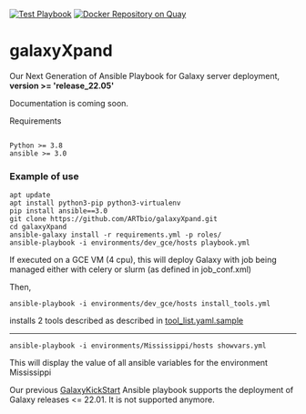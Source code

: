 [![Test Playbook](https://github.com/ARTbio/galaxyXpand/actions/workflows/test_playbook.yaml/badge.svg)](https://github.com/ARTbio/galaxyXpand/actions/workflows/test_playbook.yaml)
[![Docker Repository on Quay](https://quay.io/repository/artbioplatform/galaxyxpand/status "Docker Repository on Quay")](https://quay.io/repository/artbioplatform/galaxyxpand)

# galaxyXpand

Our Next Generation of Ansible Playbook for Galaxy server deployment, **version >= 'release_22.05'**

Documentation is coming soon.

Requirements
```

Python >= 3.8 
ansible >= 3.0
```

### Example of use

```
apt update
apt install python3-pip python3-virtualenv
pip install ansible==3.0
git clone https://github.com/ARTbio/galaxyXpand.git
cd galaxyXpand
ansible-galaxy install -r requirements.yml -p roles/
ansible-playbook -i environments/dev_gce/hosts playbook.yml
```
If executed on a GCE VM (4 cpu), this will deploy Galaxy with job being managed either
with celery or slurm (as defined in job_conf.xml)

Then,
```
ansible-playbook -i environments/dev_gce/hosts install_tools.yml
```
installs 2 tools described as described in [tool_list.yaml.sample](https://github.com/ARTbio/ansible-galaxy-tools/blob/galaxyXpand/files/tool_list.yaml.sample)

----
```
ansible-playbook -i environments/Mississippi/hosts showvars.yml
```
This will display the value of all ansible variables for the environment Mississippi



Our previous [GalaxyKickStart](https://github.com/artbio/galaxykickstart) Ansible playbook
supports the deployment of Galaxy releases <= 22.01. It is not supported anymore.
